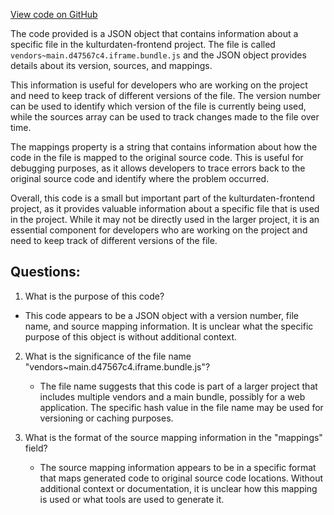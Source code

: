 [View code on GitHub](https://github.com/technologiestiftung/kulturdaten-frontend/blob/master/storybook-static/vendors~main.d47567c4.iframe.bundle.js.map)

The code provided is a JSON object that contains information about a specific file in the kulturdaten-frontend project. The file is called `vendors~main.d47567c4.iframe.bundle.js` and the JSON object provides details about its version, sources, and mappings.

This information is useful for developers who are working on the project and need to keep track of different versions of the file. The version number can be used to identify which version of the file is currently being used, while the sources array can be used to track changes made to the file over time.

The mappings property is a string that contains information about how the code in the file is mapped to the original source code. This is useful for debugging purposes, as it allows developers to trace errors back to the original source code and identify where the problem occurred.

Overall, this code is a small but important part of the kulturdaten-frontend project, as it provides valuable information about a specific file that is used in the project. While it may not be directly used in the larger project, it is an essential component for developers who are working on the project and need to keep track of different versions of the file.
## Questions: 
 1. What is the purpose of this code?
   - This code appears to be a JSON object with a version number, file name, and source mapping information. It is unclear what the specific purpose of this object is without additional context.

2. What is the significance of the file name "vendors~main.d47567c4.iframe.bundle.js"?
   - The file name suggests that this code is part of a larger project that includes multiple vendors and a main bundle, possibly for a web application. The specific hash value in the file name may be used for versioning or caching purposes.

3. What is the format of the source mapping information in the "mappings" field?
   - The source mapping information appears to be in a specific format that maps generated code to original source code locations. Without additional context or documentation, it is unclear how this mapping is used or what tools are used to generate it.